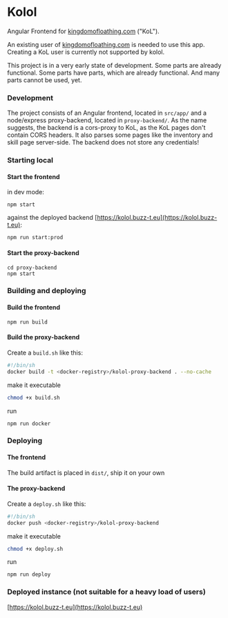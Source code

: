# Kolol

Angular Frontend for [kingdomofloathing.com](https://www.kingdomofloathing.com) ("KoL").

An existing user of [kingdomofloathing.com](https://www.kingdomofloathing.com) is needed to use this app. Creating a KoL user is currently not supported by kolol.

This project is in a very early state of development. Some parts are already functional. Some parts have parts, which are already functional. And many parts cannot be used, yet.

### Development

The project consists of an Angular frontend, located in `src/app/` and a node/express proxy-backend, located in `proxy-backend/`. As the name suggests, the backend is a cors-proxy to KoL, as the KoL pages don't contain CORS headers. It also parses some pages like the inventory and skill page server-side. The backend does not store any credentials!

### Starting local

#### Start the frontend
in dev mode:
```
npm start
```
against the deployed backend [https://kolol.buzz-t.eu](https://kolol.buzz-t.eu):
```
npm run start:prod
```

#### Start the proxy-backend
```
cd proxy-backend
npm start
```



### Building and deploying

#### Build the frontend
```
npm run build
```

#### Build the proxy-backend
Create a `build.sh` like this:
```sh
#!/bin/sh
docker build -t <docker-registry>/kolol-proxy-backend . --no-cache
```
make it executable
```sh
chmod +x build.sh
```
run
```
npm run docker
```

### Deploying

#### The frontend
The build artifact is placed in `dist/`, ship it on your own

#### The proxy-backend
Create a `deploy.sh` like this:
```sh
#!/bin/sh
docker push <docker-registry>/kolol-proxy-backend
```
make it executable
```sh
chmod +x deploy.sh
```
run
```
npm run deploy
```

### Deployed instance (not suitable for a heavy load of users)

[https://kolol.buzz-t.eu](https://kolol.buzz-t.eu)
